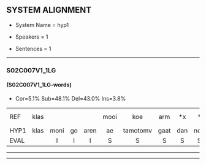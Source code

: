 
## SYSTEM ALIGNMENT

- System Name = hyp1

- Speakers = 1

- Sentences = 1

---

### S02C007V1_1LG

#### (S02C007V1_1LG-words)

- Cor=5.1%	Sub=48.1%	Del=43.0%	Ins=3.8%

|  |  |  |  |  |  |  |  |  |  |  |  |  |  |  |  |  |  |  |  |  |  |  |  |  |  |  |  |  |  |  |  |  |  |  |  |  |  |  |  |  |  |  |  |  |  |  |  |  |  |  |  |  |  |  |  |  |  |  |  |  |  |  |  |  |  |  |  |  |  |  |  |  |  |  |  |  |  |  |  |
|:--- |:---:|:---:|:---:|:---:|:---:|:---:|:---:|:---:|:---:|:---:|:---:|:---:|:---:|:---:|:---:|:---:|:---:|:---:|:---:|:---:|:---:|:---:|:---:|:---:|:---:|:---:|:---:|:---:|:---:|:---:|:---:|:---:|:---:|:---:|:---:|:---:|:---:|:---:|:---:|:---:|:---:|:---:|:---:|:---:|:---:|:---:|:---:|:---:|:---:|:---:|:---:|:---:|:---:|:---:|:---:|:---:|:---:|:---:|:---:|:---:|:---:|:---:|:---:|:---:|:---:|:---:|:---:|:---:|:---:|:---:|:---:|:---:|:---:|:---:|:---:|:---:|:---:|:---:|:---:|
| REF | klas |  |  |  | mooi | koe | arm | *x | * | * | * | strand | bed*(bedden) | eerst | voor | *s | draai | * | * | sjaal | *s | herfst | duur | * | * | straat | leeuw*(leeuwen) | clown*(cdrom) | *s | hoek | *s | krant | hout | hout | *s | vriend | gauw | *s | chips | groen | *s | feest | * | * | reis | * | *(as) | jas | huis | *s | * | paard*(paarden) | *s | * | vijf | *s | muts | nieuw | * | * | * | kind | bang*(dan) | oog | *s | zacht*(zeehonden) | *s | schoen | *s | plas | *s | *(huis) | neus | *s | knoop | * | * | * | plank |
| HYP1 | klas | moni | go | aren | ae | tamotomv | gaat | dan | nog | musaco | zoo | ie | bijde | eerst | voor |  |  |  |  |  |  |  |  | abi | ast | straat |  |  |  |  |  |  |  |  |  |  |  |  |  |  |  |  |  |  |  |  |  |  |  |  |  |  | eba | ada | gan | oek | ga | d | houd | tidaina | lou | pies | jaron | geest | as | skias | as | ag | ogete | ja | kenda | tam | o | sea | sejoen | las | es | n | nopank |
| EVAL |  | I | I | I | S | S | S | S | S | S | S | S | S |  |  | D | D | D | D | D | D | D | D | S | S |  | D | D | D | D | D | D | D | D | D | D | D | D | D | D | D | D | D | D | D | D | D | D | D | D | D | D | S | S | S | S | S | S | S | S | S | S | S | S | S | S | S | S | S | S | S | S | S | S | S | S | S | S | S |
---

---
